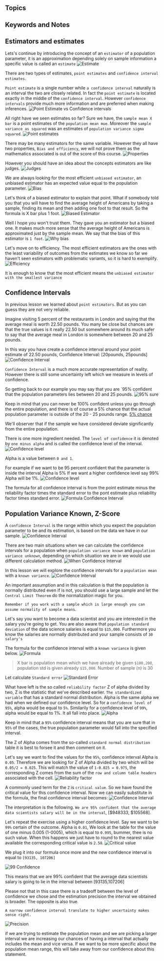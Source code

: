## Topics

## Keywords and Notes

## Estimators and estimates

Lets's continue by introducing the concept of an `estimator` of a population parameter, it is an approximation depending solely on sample information a specific value is called an `estimate`
![Estimate](./imgs/estimate.png)

There are two types of estimates, `point estimates` and `confidence interval estimates`.

`Point estimate` is a single number while `a confidence interval` naturally is an interval the two are closely related. In fact the `point estimate` is located exactly in the middle of the `confidence interval`. However `confidence intervals` provide much more information and are preferred when making inferences.
![Point Estimate vs Confidence intervals](./imgs/point_interval.png)

All right have we seen estimates so far? Sure we have, the `sample mean X bar` is a point estimates of the `population mean mue`. Moreover the `sample variance as squared` was an estimates of `population variance sigma squared`.
![Point estimates](./imgs/point_estimates.png)

There may be many estimators for the same variable. However they all have two properties, `Bias and efficiency`, we will not prove them as the mathematics associated is out of the score of this course.
![Properties](./imgs/properties.png)

However you should have an idea about the concepts estimators are like judges.
![Judges](./imgs/judges.png)

We are always looking for the most efficient `unbiased estimator`, an unbiased estimator has an expected value equal to the population parameter.
![Bias](./imgs/bias.png)

Let's think of a biased estimator to explain that point. What if somebody told you that you will have to find the average height of Americans by taking a sample, finding its mean and then adding one foot to that result. So the formula is X bar plus 1 foot.
![Biased Estimator](./imgs/biased_estimator.png)

Well I hope you won't trust them. They gave you an estimator but a biased one. It makes much more sense that the average height of Americans is approximated just by the sample mean. We say that the bias of this estimator is `1 foot`.
![Why bias](./imgs/why_bias.png)

Let's move on to efficiency. The most efficient estimators are the ones with the least variability of outcomes from the estimates we know so far we haven't seen estimators with problematic variants, so it is hard to exemplify.
![Efficiency](./imgs/efficiency.png)

It is enough to know that the most efficient means the `unbiased estimator with the smallest variance`

## Confidence Intervals

In previous lesson we learned about `point estimators`. But as you can guess they are not very reliable.

Imagine visiting 5 percent of the restaurants in London and saying that the average meal is worth 22.50 pounds. You many be close but chances are that the true values is it really 22.50 but somewhere around its much safer to say that the average meal in London is somewhere between 20 and 25 pounds.

In this way you have create a confidence interval around your point estimate of 22.50 pounds, Confidence Interval: [20pounds, 25pounds]
![Confidence Interval](./imgs/confidence_interval.png)

`Confidence Interval` is a much more accurate representation of reality. However there is still some uncertainty left which we measure in levels of confidence.

So getting back to our example you may say that you are `95% confident that the population parameters lies between 20 and 25 pounds.
![95% sure](./imgs/sure_confiedence.png)

Keep in mind that you can never be 100% confident unless you go through the entire population, and there is of course a 5% chance that the actual population parameter is outside of the 20 - 25 pounds range.
[5% chance](./imgs/not_sure.png)

We'll observer that if the sample we have considered deviate significantly from the entire population.

There is one more ingredient needed. The `level of confidence` it is denoted by `one minus alpha` and is called the confidence level of the interval.
![Confidence level](./imgs/confidence_level.png)

Alpha is a value between `0 and 1`.

For example if we want to be 95 percent confident that the parameter is inside the interval Alpha is 5% If we want a higher confidence level say 99% Alpha will be 1%.
![Confidence level](./imgs/levels.png)

The formula for all confidence interval is from the point estimate minus the reliability factor times the standard error to the pont estimate plus reliability factor times standard error.
![Formula Confidence Interval](./imgs/formulat_ci.png)

## Population Variance Known, Z-Score

A `confidence Interval` is the range within which you expect the population parameter to be and its estimation, is based on the data we have in our sample.
![Confidence Interval](./imgs/confidence_int.png)

There are two main situations when we can calculate the confidence intervals for a population when `population variance known` and `population variance unknown`, depending on which situation we are in we would use different calculation method.
![When Confidence Interval](./imgs/when_confidence_interval.png)

In this lesson we will explore the confidence intervals for a `population mean` with a `known variance`.
![Confidence Interval](./imgs/confidence_interNormal.png)

An important assumption and in this calculation is that the population is normally distributed even if is not, you should use a large sample and let the `Central Limit Theorem` do the normalization magic for you.

`Remember if you work with a sample which is large enough you can assume normality of sample means`.

Let's say you want to become a data scientist and you are interested in the salary you're going to get. You are also aware that `population standard deviation` of the data science salaries is equal to `$15,000`. Furthermore you know the salaries are normally distributed and your sample consists of `30 salary's`

The formula for the confidence interval with a `known variance` is given below.
![Formula](./imgs/formula_ci_pvknow.png)

> X bar is population mean which we have already be given `$100,200`, population std is given already `$15,000`. Number of sample (n) is 30

Let calculate `Standard error`
![Standard Error](./imgs/standard_error_calc.png)

What have left is the so called `reliability factor` Z of alpha divided by two, Z is the statistic that we've described earlier. `The standardized variable` that has a standard normal distribution. Alpha is the same alpha we had when we defined our confidence level. So for a `confidence level of 95%`, alpha would be equal to `5%`. Similarily for a confidence level of `99%`, alpha would be equal to 1%. It all fall into place.
![Alpha](./imgs/alpha.png)

Keep in mind that a `95%` confidence interval means that you are sure that in `95%` of the cases, the true population parameter would fall into the specified interval.

The Z of Alpha comes from the so-called `standard normal distribution` table it is best to forsee it and then comment on it.

Let's say we want to find the values for the `95%`, confidence interval Alpha is `0.05`. Therefore we are looking for Z of Alpha divided by two which will be `0.05/2 = 0.025`. This will match the value of `1-0.025 = 0.975`, the corresponding Z comes from the sum of the `row and column table headers` associated with the cell.
![Reliability factor](./imgs/reilability_factor.png)

A commonly used term for the `Z` is `critical value`. So we have found the critical value for this confidence interval. Now we can easily substitute in the formula, the final confidence interval becomes:
![Confidence Interval](./imgs/confidence_interval_ds.png)

The interpretation is the following. `We are 95% confident that the average data scientists salary will be in the interval`, [$948333, $105568].

Let's repeat the exercise using a higher confidence level. Say we want to be `99%` certain of the outcome. Alpha is `0.01`, We look at the table for the value of one minus 0.005 (1-0005), which is equal to `0.995`, bummer, thee is no such value. When this happens we just have to round to the nearest value available the corresponding critical value is `2.58`.
![Critical value](./imgs/critical_value.png)

We plug it into our formula once more and the new confidence interval is equal to `[93135, 107206]`

![99 Confidence](./imgs/99_confidence.png)

This means that we are 99% confident that the average data scientists salary is going to lie in the interval between [$93135,$107206]

Please not that in this case there is a tradeoff between the level of confidence we chose and the estimation precision the interval we obtained is broader. The opposite is also true.

`A narrow confidence interval translate to higher uncertainty makes sense right.`

![Precision](./imgs/precision.png)

if we are trying to estimate the population mean and we are picking a larger interval we are increasing our chances of having a interval that actually includes the mean and vice versa. If we want to be more specific about the population mean range, this will take away from our confidence about this statement.
